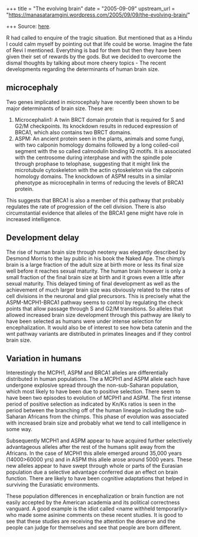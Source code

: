 +++
title = "The evolving brain"
date = "2005-09-09"
upstream_url = "https://manasataramgini.wordpress.com/2005/09/09/the-evolving-brain/"

+++
Source: [here](https://manasataramgini.wordpress.com/2005/09/09/the-evolving-brain/).

R had called to enquire of the tragic situation. But mentioned that as a Hindu I could calm myself by pointing out that life could be worse. Imagine the fate of Revi I mentioned. Everything is bad for them but then they have been given their set of rewards by the gods. But we decided to overcome the dismal thoughts by talking about more cheery topics - The recent developments regarding the determinants of human brain size. 

## microcephaly
Two genes implicated in microcephaly have recently been shown to be major determinants of brain size. These are:  
1) Microcephalin1: A twin BRCT domain protein that is required for S and G2/M checkpoints. Its knockdown results in reduced expression of BRCA1, which also contains two BRCT domains.  
2) ASPM: An ancient protein seen in the plants, animals and some fungi, with two calponin homology domains followed by a long coiled-coil segment with the so called calmodulin binding IQ motifs. It is associated with the centrosome during interphase and with the spindle pole through prophase to telophase, suggesting that it might link the microtubule cytoskeleton with the actin cytoskeleton via the calponin homology domains. The knockdown of ASPM results in a similar phenotype as microcephalin in terms of reducing the levels of BRCA1 protein.

This suggests that BRCA1 is also a member of this pathway that probably regulates the rate of progression of the cell division. There is also circumstantial evidence that alleles of the BRCA1 gene might have role in increased intelligence.

## Development delay
The rise of human brain size through neoteny was elegantly described by Desmond Morris to the lay public in his book the Naked Ape. The chimp’s brain is a large fraction of the adult size at birth more or less its final size well before it reaches sexual maturity. The human brain however is only a small fraction of the final brain size at birth and it grows even a little after sexual maturity. This delayed timing of final development as well as the achievement of much larger brain size was obviously related to the rates of cell divisions in the neuronal and glial precursors. This is precisely what the ASPM-MCPH1-BRCA1 pathway seems to control by regulating the check points that allow passage through S and G2/M transitions. So alleles that allowed increased brain size development through this pathway are likely to have been selected as humans were under intense selection for encephalization. It would also be of interest to see how beta catenin and the wnt pathway variants are distributed in primates lineages and if they control brain size.

## Variation in humans
Interestingly the MCPH1, ASPM and BRCA1 alleles are differentially distributed in human populations. The a MCPH1 and ASPM allele each have undergone explosive spread through the non-sub-Saharan population, which most likely to have been due to positive selection. There seem to have been two episodes to evolution of MCPH1 and ASPM. The first intense period of positive selection as indicated by Kn/Ks ratios is seen in the period between the branching off of the human lineage including the sub-Saharan Africans from the chimps. This phase of evolution was associated with increased brain size and probably what we tend to call intelligence in some way. 

Subsequently MCPH1 and ASPM appear to have acquired further selectively advantageous alleles after the rest of the humans split away from the Africans. In the case of MCPH1 this allele emerged around 35,000 years (14000>60000 yrs) and in ASPM this allele arose around 5000 years. These new alleles appear to have swept through whole or parts of the Eurasian population due a selective advantage conferred due an effect on brain function. There are likely to have been cognitive adaptations that helped in surviving the Eurasiatic environments. 

These population differences in encephalization or brain function are not easily accepted by the American academia and its political correctness vanguard. A good example is the idiot called \<name withheld temporarily> who made some asinine comments on these recent studies. It is good to see that these studies are receiving the attention the deserve and the people can judge for themselves and see that people are born different.


